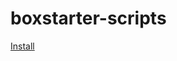 boxstarter-scripts
==================


[Install](http://boxstarter.org/package/url?https://raw.githubusercontent.com/shtas/boxstarter-scripts/master/virtualbox-dev.ps1)
